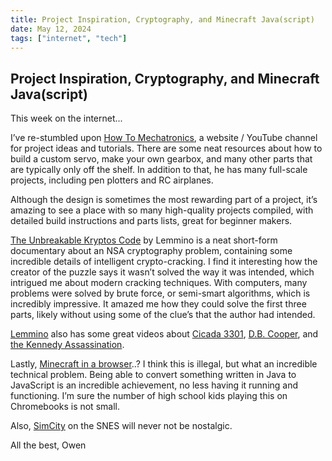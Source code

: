 ```yaml
---
title: Project Inspiration, Cryptography, and Minecraft Java(script)
date: May 12, 2024
tags: ["internet", "tech"]
---
```


## Project Inspiration, Cryptography, and Minecraft Java(script)

This week on the internet...

I’ve re-stumbled upon [How To Mechatronics](https://howtomechatronics.com/category/projects/), a website / YouTube channel for project ideas and tutorials. There are some neat resources about how to build a custom servo, make your own gearbox, and many other parts that are typically only off the shelf. In addition to that, he has many full-scale projects, including pen plotters and RC airplanes.

Although the design is sometimes the most rewarding part of a project, it’s amazing to see a place with so many high-quality projects compiled, with detailed build instructions and parts lists, great for beginner makers.

[The Unbreakable Kryptos Code](https://www.youtube.com/watch?v=jVpsLMCIB0Y) by Lemmino is a neat short-form documentary about an NSA cryptography problem, containing some incredible details of intelligent crypto-cracking. I find it interesting how the creator of the puzzle says it wasn’t solved the way it was intended, which intrigued me about modern cracking techniques. With computers, many problems were solved by brute force, or semi-smart algorithms, which is incredibly impressive. It amazed me how they could solve the first three parts, likely without using some of the clue’s that the author had intended.

[Lemmino](https://www.youtube.com/@LEMMiNO) also has some great videos about [Cicada 3301](https://www.youtube.com/watch?v=I2O7blSSzpI&t=2s), [D.B. Cooper](https://www.youtube.com/watch?v=CbUjuwhQPKs&t=353s), and [the Kennedy Assassination](https://www.youtube.com/watch?v=5u7euN1HTuU).

Lastly, [Minecraft in a browser](https://eaglercraft.com/mc/1.8.8/)..? I think this is illegal, but what an incredible technical problem. Being able to convert something written in Java to JavaScript is an incredible achievement, no less having it running and functioning. I’m sure the number of high school kids playing this on Chromebooks is not small.

Also, [SimCity](https://www.retrogames.cz/play_472-SNES.php) on the SNES will never not be nostalgic.

All the best,
Owen

